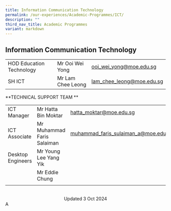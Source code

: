 ```yaml
---
title: Information Communication Technology
permalink: /our-experiences/Academic-Programmes/ICT/
description: ""
third_nav_title: Academic Programmes
variant: markdown
---
```

## Information Communication Technology



|  |  |  |
| -------- | -------- | -------- |
| HOD Education Technology    | Mr Ooi Wei Yong     | [ooi\_wei\_yong@moe.edu.sg](mailto:ooi_wei_yong@moe.edu.sg)     |
| SH ICT    | Mr Lam Chee Leong     | [lam\_chee\_leong@moe.edu.sg](mailto:lam_chee_leong@moe.edu.sg)     |

**TECHNICAL SUPPORT TEAM **

|  |  |  |
| -------- | -------- | -------- |
| ICT Manager    | Mr Hatta Bin Moktar     | [hatta\_moktar@moe.edu.sg](mailto:hatta_moktar@moe.edu.sg)     |
| ICT Associate    | Mr Muhammad Faris Salaiman  | [muhammad_faris_sulaiman_a@moe.edu.sg](mailto:lam_chee_leong@moe.edu.sg)     |
| Desktop Engineers    | Mr Young Lee Yang Yik    |     |
|    | Mr Eddie Chung   |     |
||||



<br>

<center> Updated 3 Oct 2024 </center> A